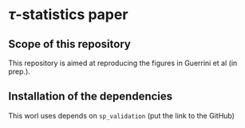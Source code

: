 # $\tau$-statistics paper

## Scope of this repository

This repository is aimed at reproducing the figures in Guerrini et al (in prep.).

## Installation of the dependencies

This worl uses depends on `sp_validation` (put the link to the GitHub)
